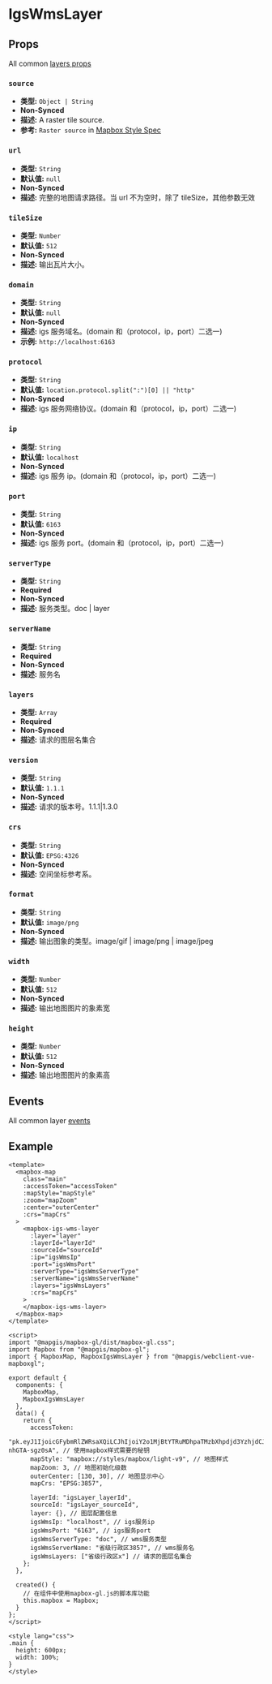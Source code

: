 # IgsWmsLayer

## Props

All common [layers props](/zh/api/Layers/README.md#props)

### `source`

- **类型:** `Object | String`
- **Non-Synced**
- **描述:** A raster tile source.
- **参考:** `Raster source` in [Mapbox Style Spec](https://docs.mapbox.com/mapbox-gl-js/style-spec/#sources-raster)

### `url`

- **类型:** `String`
- **默认值:** `null`
- **Non-Synced**
- **描述:** 完整的地图请求路径。当 url 不为空时，除了 tileSize，其他参数无效

### `tileSize`

- **类型:** `Number`
- **默认值:** `512`
- **Non-Synced**
- **描述:** 输出瓦片大小。

### `domain`

- **类型:** `String`
- **默认值:** `null`
- **Non-Synced**
- **描述:** igs 服务域名。(domain 和（protocol，ip，port）二选一)
- **示例:** `http://localhost:6163`

### `protocol`

- **类型:** `String`
- **默认值:** `location.protocol.split(":")[0] || "http"`
- **Non-Synced**
- **描述:** igs 服务网络协议。(domain 和（protocol，ip，port）二选一)

### `ip`

- **类型:** `String`
- **默认值:** `localhost`
- **Non-Synced**
- **描述:** igs 服务 ip。(domain 和（protocol，ip，port）二选一)

### `port`

- **类型:** `String`
- **默认值:** `6163`
- **Non-Synced**
- **描述:** igs 服务 port。(domain 和（protocol，ip，port）二选一)

### `serverType`

- **类型:** `String`
- **Required**
- **Non-Synced**
- **描述:** 服务类型。doc | layer

### `serverName`

- **类型:** `String`
- **Required**
- **Non-Synced**
- **描述:** 服务名

### `layers`

- **类型:** `Array`
- **Required**
- **Non-Synced**
- **描述:** 请求的图层名集合

### `version`

- **类型:** `String`
- **默认值:** `1.1.1`
- **Non-Synced**
- **描述:** 请求的版本号。1.1.1|1.3.0

### `crs`

- **类型:** `String`
- **默认值:** `EPSG:4326`
- **Non-Synced**
- **描述:** 空间坐标参考系。

### `format`

- **类型:** `String`
- **默认值:** `image/png`
- **Non-Synced**
- **描述:** 输出图象的类型。image/gif | image/png | image/jpeg

### `width`

- **类型:** `Number`
- **默认值:** `512`
- **Non-Synced**
- **描述:** 输出地图图片的象素宽

### `height`

- **类型:** `Number`
- **默认值:** `512`
- **Non-Synced**
- **描述:** 输出地图图片的象素高

## Events

All common layer [events](/zh/api/Layers/#events)

## Example

```vue
<template>
  <mapbox-map
    class="main"
    :accessToken="accessToken"
    :mapStyle="mapStyle"
    :zoom="mapZoom"
    :center="outerCenter"
    :crs="mapCrs"
  >
    <mapbox-igs-wms-layer
      :layer="layer"
      :layerId="layerId"
      :sourceId="sourceId"
      :ip="igsWmsIp"
      :port="igsWmsPort"
      :serverType="igsWmsServerType"
      :serverName="igsWmsServerName"
      :layers="igsWmsLayers"
      :crs="mapCrs"
    >
    </mapbox-igs-wms-layer>
  </mapbox-map>
</template>

<script>
import "@mapgis/mapbox-gl/dist/mapbox-gl.css";
import Mapbox from "@mapgis/mapbox-gl";
import { MapboxMap, MapboxIgsWmsLayer } from "@mapgis/webclient-vue-mapboxgl";

export default {
  components: {
    MapboxMap,
    MapboxIgsWmsLayer
  },
  data() {
    return {
      accessToken:
        "pk.eyJ1IjoicGFybmRlZWRsaXQiLCJhIjoiY2o1MjBtYTRuMDhpaTMzbXhpdjd3YzhjdCJ9.sCoubaHF9-nhGTA-sgz0sA", // 使用mapbox样式需要的秘钥
      mapStyle: "mapbox://styles/mapbox/light-v9", // 地图样式
      mapZoom: 3, // 地图初始化级数
      outerCenter: [130, 30], // 地图显示中心
      mapCrs: "EPSG:3857",

      layerId: "igsLayer_layerId",
      sourceId: "igsLayer_sourceId",
      layer: {}, // 图层配置信息
      igsWmsIp: "localhost", // igs服务ip
      igsWmsPort: "6163", // igs服务port
      igsWmsServerType: "doc", // wms服务类型
      igsWmsServerName: "省级行政区3857", // wms服务名
      igsWmsLayers: ["省级行政区x"] // 请求的图层名集合
    };
  },

  created() {
    // 在组件中使用mapbox-gl.js的脚本库功能
    this.mapbox = Mapbox;
  }
};
</script>

<style lang="css">
.main {
  height: 600px;
  width: 100%;
}
</style>
```

